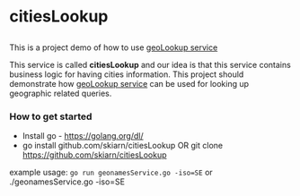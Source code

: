 # citiesLookup

##  
This is a project demo of how to use [geoLookup service](https://github.com/skiarn/geoLookup)

This service is called **citiesLookup** and our idea is that this service contains business logic for having cities information.
This project should demonstrate how [geoLookup service](https://github.com/skiarn/geoLookup) can be used for looking up geographic related queries.


### How to get started ###

* Install go - https://golang.org/dl/
* go install github.com/skiarn/citiesLookup OR git clone https://github.com/skiarn/citiesLookup

example usage: `go run geonamesService.go -iso=SE` or ./geonamesService.go -iso=SE
```

```
